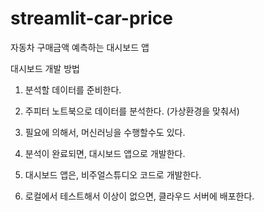 # streamlit-car-price
자동차 구매금액 예측하는 대시보드 앱


대시보드 개발 방법

1. 분석할 데이터를 준비한다.

2. 주피터 노트북으로 데이터를 분석한다. (가상환경을 맞춰서)

3. 필요에 의해서, 머신러닝을 수행할수도 있다.

4. 분석이 완료되면, 대시보드 앱으로 개발한다.

5. 대시보드 앱은, 비주얼스튜디오 코드로 개발한다.

6. 로컬에서 테스트해서 이상이 없으면, 클라우드 서버에 배포한다.
